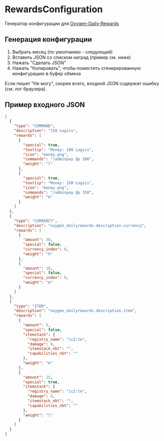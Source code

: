 # RewardsConfiguration
Генератор конфигурации для
[Oxygen-Daily-Rewards](https://github.com/AustereTony-MCMods/Oxygen-Daily-Rewards)


## Генерация конфигурации

1. Выбрать месяц (по умолчанию - следующий)
2. Вставить JSON со списком наград (пример см. ниже)
3. Нажать "Сделать JSON"
4. Нажать "Копировать", чтобы поместить сгенерированную конфигурацию в буфер обмена

Если пишет "Не могу", скорее всего, входной JSON содержит ошибку (см. лог браузера).

## Пример входного JSON

```json
[
  {
    "type": "COMMAND",
    "description": "150 Logics",
    "rewards": [
      {
        "special": true,
        "tooltip": "Money: 100 Logics",
        "icon": "money.png",
        "commands": "/adminpay @p 100",
        "weight": "l"
      },
      {
        "special": true,
        "tooltip": "Money: 150 Logics",
        "icon": "money.png",
        "commands": "/adminpay @p 150",
        "weight": "m"
      }
    ]
  },
  {
    "type": "CURRENCY",
    "description": "oxygen_dailyrewards.description.currency",
    "rewards": [
      {
        "amount": 30,
        "special": false,
        "currency_index": 0,
        "weight": "h"
      },
      {
        "amount": 10,
        "special": false,
        "currency_index": 0,
        "weight": "m"
      }
    ]
  },
  {
    "type": "ITEM",
    "description": "oxygen_dailyrewards.description.item",
    "rewards": [
      {
        "amount": 5,
        "special": false,
        "itemstack": {
          "registry_name": "ic2:te",
          "damage": 8,
          "itemstack_nbt": "",
          "capabilities_nbt": ""
        },
        "weight": "m"
      },
      {
        "amount": 15,
        "special": true,
        "itemstack": {
          "registry_name": "ic2:te",
          "damage": 8,
          "itemstack_nbt": "",
          "capabilities_nbt": ""
        },
        "weight": "l"
      }
    ]
  }
]
```
